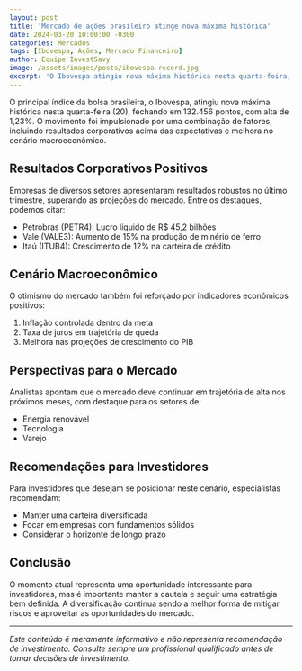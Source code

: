 ```yaml
---
layout: post
title: 'Mercado de ações brasileiro atinge nova máxima histórica'
date: 2024-03-20 10:00:00 -0300
categories: Mercados
tags: [Ibovespa, Ações, Mercado Financeiro]
author: Equipe InvestSavy
image: /assets/images/posts/ibovespa-record.jpg
excerpt: 'O Ibovespa atingiu nova máxima histórica nesta quarta-feira, impulsionado por resultados corporativos positivos e melhora no cenário macroeconômico.'
---
```


O principal índice da bolsa brasileira, o Ibovespa, atingiu nova máxima histórica nesta quarta-feira (20), fechando em 132.456 pontos, com alta de 1,23%. O movimento foi impulsionado por uma combinação de fatores, incluindo resultados corporativos acima das expectativas e melhora no cenário macroeconômico.

## Resultados Corporativos Positivos

Empresas de diversos setores apresentaram resultados robustos no último trimestre, superando as projeções do mercado. Entre os destaques, podemos citar:

- Petrobras (PETR4): Lucro líquido de R$ 45,2 bilhões
- Vale (VALE3): Aumento de 15% na produção de minério de ferro
- Itaú (ITUB4): Crescimento de 12% na carteira de crédito

## Cenário Macroeconômico

O otimismo do mercado também foi reforçado por indicadores econômicos positivos:

1. Inflação controlada dentro da meta
2. Taxa de juros em trajetória de queda
3. Melhora nas projeções de crescimento do PIB

## Perspectivas para o Mercado

Analistas apontam que o mercado deve continuar em trajetória de alta nos próximos meses, com destaque para os setores de:

- Energia renovável
- Tecnologia
- Varejo

## Recomendações para Investidores

Para investidores que desejam se posicionar neste cenário, especialistas recomendam:

- Manter uma carteira diversificada
- Focar em empresas com fundamentos sólidos
- Considerar o horizonte de longo prazo

## Conclusão

O momento atual representa uma oportunidade interessante para investidores, mas é importante manter a cautela e seguir uma estratégia bem definida. A diversificação continua sendo a melhor forma de mitigar riscos e aproveitar as oportunidades do mercado.

---

_Este conteúdo é meramente informativo e não representa recomendação de investimento. Consulte sempre um profissional qualificado antes de tomar decisões de investimento._
